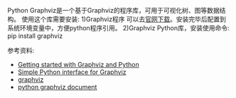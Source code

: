 Python Graphviz是一个基于Graphviz的程序库，可用于可视化树、图等数据结构。
使用这个库需要安装:
1)Graphviz程序 可以去[官网下载](https://www.graphviz.org/download/)。安装完毕后配置到系统环境变量中，方便python程序引用。
2)Graphviz Python库，安装使用命令: pip install graphviz

参考资料:

- [Getting started with Graphviz and Python](http://matthiaseisen.com/articles/graphviz/)
- [Simple Python interface for Graphviz](https://github.com/xflr6/graphviz)
- [graphviz](http://graphviz.org/doc/info/attrs.html)
- [python graphviz document](https://graphviz.readthedocs.io/en/stable/manual.html#attributes)
